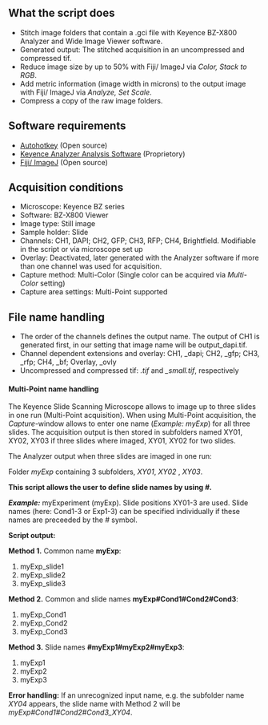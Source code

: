 ## What the script does ##

* Stitch image folders that contain a .gci file with Keyence BZ-X800 Analyzer and Wide Image Viewer software.
* Generated output: The stitched acquisition in an uncompressed and compressed tif. 
* Reduce image size by up to 50% with Fiji/ ImageJ via _Color, Stack to RGB_.
* Add metric information (image width in microns) to the output image with Fiji/ ImageJ via _Analyze, Set Scale_.
* Compress a copy of the raw image folders.

## Software requirements ##

* [Autohotkey](https://www.autohotkey.com/) (Open source) 
* [Keyence Analyzer Analysis Software](https://www.keyence.com/landing/microscope/lp_fluorescence.jsp) (Proprietory)
* [Fiji/ ImageJ](https://imagej.net/Fiji) (Open source)

## Acquisition conditions ##

* Microscope: Keyence BZ series
* Software: BZ-X800 Viewer
* Image type: Still image
* Sample holder: Slide
* Channels: CH1, DAPI; CH2, GFP; CH3, RFP; CH4, Brightfield. Modifiable in the script or via microscope set up
* Overlay: Deactivated, later generated with the Analyzer software if more than one channel was used for acquisition.
* Capture method: Multi-Color (Single color can be acquired via _Multi-Color_ setting)
* Capture area settings: Multi-Point supported


## File name handling ##

* The order of the channels defines the output name. The output of CH1 is generated first, in our setting that image name will be output_dapi.tif.
* Channel dependent extensions and overlay: CH1, \_dapi; CH2, \_gfp; CH3, \_rfp; CH4, \_bf; Overlay, \_ovly
* Uncompressed and compressed tif: _.tif_ and _\_small.tif_, respectively

#### Multi-Point name handling #### 

The Keyence Slide Scanning Microscope allows to image up to three slides in one run (Multi-Point acquisition).
When using Multi-Point acquisition, the _Capture_-window allows to enter one name (_Example: myExp_) for all three slides. The acquisition output is then stored in subfolders named XY01, XY02, XY03 if three slides where imaged, XY01, XY02 for two slides.

The Analyzer output when three slides are imaged in one run:

Folder _myExp_ containing 3 subfolders, _XY01_, _XY02_ , _XY03_.

__This script allows the user to define slide names by using _#_.__  

___Example:___
myExperiment (myExp). Slide positions XY01-3 are used. Slide names (here: Cond1-3 or Exp1-3) can be specified individually if these names are preceeded by the _#_ symbol.

__Script output:__

__Method 1.__ Common name __myExp__:
1. myExp\_slide1
2. myExp\_slide2
3. myExp\_slide3

__Method 2.__ Common and slide names __myExp#Cond1#Cond2#Cond3__:
1. myExp\_Cond1
2. myExp\_Cond2
3. myExp\_Cond3

__Method 3.__ Slide names __#myExp1#myExp2#myExp3__:
1. myExp1
2. myExp2
3. myExp3

__Error handling:__ If an unrecognized input name, e.g. the subfolder name _XY04_ appears, the slide name with Method 2 will be _myExp#Cond1#Cond2#Cond3\_XY04_.















